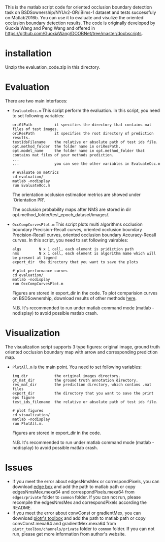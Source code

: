 This is the matlab script code for oriented occlusion boundary detection task on BSDSownership/NYUv2-OR/iBims-1 dataset and tests successfuly on Matlab2016b. You can use it to evaluate and visulize the oriented occlusion boundary detection results. The code is originally developed by Guoxia Wang and Peng Wang and offered in https://github.com/GuoxiaWang/DOOBNet/tree/master/doobscripts. 

# installation

Unzip the evaluation_code.zip in this directory.  

# Evaluation

There are two main interfaces:
*  `EvaluateOcc.m`
   This script perform the evaluation.
   In this script, you need to set following variables:
   ```
   oriGtPath          it specifies the directory that contains mat files of test images. 
   oriResPath         it specifies the root directory of prediction results.
   testIdsFilename    the relative or absolute path of test ids file. 
   opt.method_folder  the folder name in oriResPath. 
   opt.model_name     the folder name in opt.method_folder that contains mat files of your methods prediction.
   ...
   ...                you can see the other variables in EvaluateOcc.m
   ```
   ```shell
   # evaluate on metrics
   cd evaluation/
   matlab -nodisplay
   run EvaluateOcc.m
   ```
   The orientation occlusion estimation metrics are showed under 'Orientation PR'. 
   
   The occlusion probability maps after NMS are stored in dir opt.method_folder/test_epoch_dataset/images/.

*  `OccCompCurvesPlot.m`
   This script plots multi algorithms occlusion boundary Precision-Recall curves, oriented occlusion boundary Precision-Recall curves, oriented occlusion boundary Accuracy-Recall curves.
   In this script, you need to set following vairables:
   ```
   algs        N x 1 cell, each element is pridiction path
   nms         N x 1 cell, each element is algorithm name which will be present at legend
   export_dir  the directory that you want to save the plots
   ```
   ```shell
   # plot performance curves
   cd evaluation/
   matlab -nodisplay 
   run OccCompCurvesPlot.m
   ```
   Figures are stored in export_dir in the code. To plot comparision curves on BSDSownership, download results of other methods [here](https://1drv.ms/u/s!AhUxUphMG7I4jZNaP0oxM8MqJImW9Q?e=vwhcfP).
   
   N.B. It's recommended to run under matlab command mode (matlab -nodisplay) to avoid possible matlab crash. 

# Visualization

The visualization script supports 3 type figures: original image, ground truth oriented occlusion boundary map with arrow and corresponding prediction map.

*  `PlotAll.m` is the main point. You need to set following variables:
   ```
   img_dir            the original images directory. 
   gt_mat_dir         the ground truth annotation directory. 
   res_mat_dir        the prediction directory, which contans .mat files
   export_dir         the directory that you want to save the print eps figure
   test_ids_filename  the relative or absolute path of test ids file. 
   ```
   ```shell 
   # plot figures
   cd visualization/ 
   matlab -nodisplay
   run PlotAll.m.
   ``` 
   Figures are stored in export_dir in the code.
   
   N.B. It's recommended to run under matlab command mode (matlab -nodisplay) to avoid possible matlab crash. 


# Issues

*  If you meet the error about edgesNmsMex or correspondPixels, you can download [edge box](https://github.com/pdollar/edges) and add the path to matlab path or copy edgesNmsMex.mexa64 and correspondPixels.mexa64 from `edges/private` folder to `common` folder. If you can not run, please recompile the edgesNmsMex and correspondPixels according the README.
*  If you meet the error about convConst or gradientMex, you can download [piotr's toolbox](https://github.com/pdollar/toolbox) and add the path to matlab path or copy convConst.mexa64 and gradientMex.mexa64 from `piotr_toolbox/channels/private` folder to `common` folder. If you can not run, please get more information from author's website.
